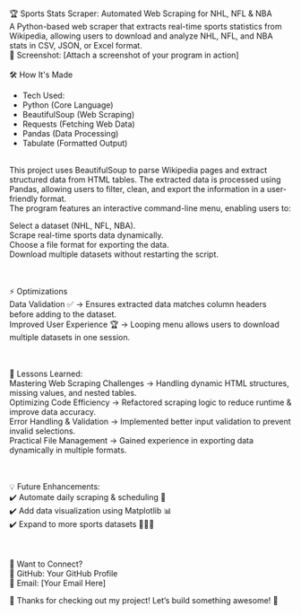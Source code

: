 🏆 Sports Stats Scraper: Automated Web Scraping for NHL, NFL & NBA
<br>
A Python-based web scraper that extracts real-time sports statistics from Wikipedia, allowing users to download and analyze NHL, NFL, and NBA stats in CSV, JSON, or Excel format.
<br>
📸 Screenshot: [Attach a screenshot of your program in action]
<br>
<br>
🛠 How It's Made <br>
* Tech Used: <br>
* Python (Core Language)<br>
* BeautifulSoup (Web Scraping)<br>
* Requests (Fetching Web Data)<br>
* Pandas (Data Processing)<br>
* Tabulate (Formatted Output)<br>
<br>
This project uses BeautifulSoup to parse Wikipedia pages and extract structured data from HTML tables. The extracted data is processed using Pandas, allowing users to filter, clean, and export the information in a user-friendly format.
<br>
The program features an interactive command-line menu, enabling users to:
<br>

Select a dataset (NHL, NFL, NBA).<br>
Scrape real-time sports data dynamically. <br>
Choose a file format for exporting the data.<br>
Download multiple datasets without restarting the script. <br>
<br>
<br>

⚡ Optimizations<br>
  Data Validation ✅ → Ensures extracted data matches column headers before adding to the dataset.<br>
  Improved User Experience 🏆 → Looping menu allows users to download multiple datasets in one session.<br>
<br>
<br>

🎯 Lessons Learned: <br>
  Mastering Web Scraping Challenges → Handling dynamic HTML structures, missing values, and nested tables. <br>
  Optimizing Code Efficiency → Refactored scraping logic to reduce runtime & improve data accuracy.<br>
  Error Handling & Validation → Implemented better input validation to prevent invalid selections.<br>
  Practical File Management → Gained experience in exporting data dynamically in multiple formats.<br>
<br>
<br>

💡 Future Enhancements: <br>
✔️ Automate daily scraping & scheduling 📅 <br>
✔️ Add data visualization using Matplotlib 📊<br>
✔️ Expand to more sports datasets 🏀🏈🏒<br>
<br>
<br>


📩 Want to Connect?<br>
🔗 GitHub: Your GitHub Profile<br>
📧 Email: [Your Email Here]<br>

🎉 Thanks for checking out my project! Let’s build something awesome! 🚀
